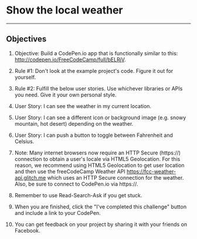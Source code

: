 # Show the local weather

---

## Objectives


1.  Objective: Build a CodePen.io app that is functionally similar to this: http://codepen.io/FreeCodeCamp/full/bELRjV.

2.  Rule #1: Don't look at the example project's code. Figure it out for yourself.

3.  Rule #2: Fulfill the below user stories. Use whichever libraries or APIs you need. Give it your own personal style.

4.  User Story: I can see the weather in my current location.

5.  User Story: I can see a different icon or background image (e.g. snowy mountain, hot desert) depending on the weather.

6.  User Story: I can push a button to toggle between Fahrenheit and Celsius.

7.  Note: Many internet browsers now require an HTTP Secure (https://) connection to obtain a user's locale via HTML5 Geolocation. For this reason, we recommend using HTML5 Geolocation to get user location and then use the freeCodeCamp Weather API https://fcc-weather-api.glitch.me which uses an HTTP Secure connection for the weather. Also, be sure to connect to CodePen.io via https://.

8.  Remember to use Read-Search-Ask if you get stuck.

9.  When you are finished, click the "I've completed this challenge" button and include a link to your CodePen.

10. You can get feedback on your project by sharing it with your friends on Facebook.
